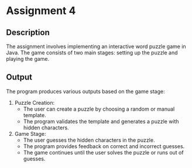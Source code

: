 # Assignment 4

## Description
The assignment involves implementing an interactive word puzzle game in Java. The game consists of two main stages: setting up the puzzle and playing the game.

## Output
The program produces various outputs based on the game stage:
1. Puzzle Creation:
    - The user can create a puzzle by choosing a random or manual template.
    - The program validates the template and generates a puzzle with hidden characters.
2. Game Stage:
    - The user guesses the hidden characters in the puzzle.
    - The program provides feedback on correct and incorrect guesses.
    - The game continues until the user solves the puzzle or runs out of guesses.
